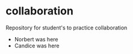# collaboration

Repository for student's to practice collaboration

- Norbert was here
- Candice was here

